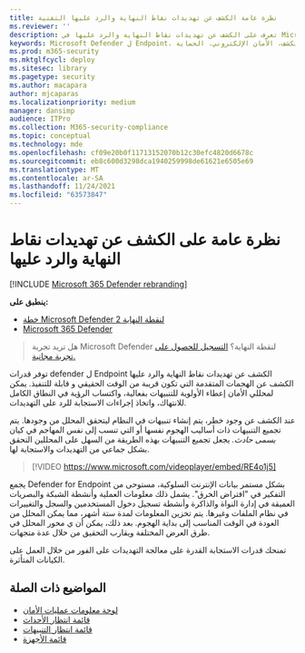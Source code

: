 ```yaml
---
title: نظرة عامة الكشف عن تهديدات نقاط النهاية والرد عليها التقنية
ms.reviewer: ''
description: تعرف على الكشف عن تهديدات نقاط النهاية والرد عليها في Microsoft Defender لنقطة النهاية
keywords: Microsoft Defender ل Endpoint، الكشف عن تهديدات نقاط النهاية والرد عليها، الاستجابة، الكشف، الأمان الإلكتروني، الحماية
ms.prod: m365-security
ms.mktglfcycl: deploy
ms.sitesec: library
ms.pagetype: security
ms.author: macapara
author: mjcaparas
ms.localizationpriority: medium
manager: dansimp
audience: ITPro
ms.collection: M365-security-compliance
ms.topic: conceptual
ms.technology: mde
ms.openlocfilehash: cf09e20b0f11713152070b12c30efc4820d6678c
ms.sourcegitcommit: eb8c600d3298dca1940259998de61621e6505e69
ms.translationtype: MT
ms.contentlocale: ar-SA
ms.lasthandoff: 11/24/2021
ms.locfileid: "63573847"
---
```

# <a name="overview-of-endpoint-detection-and-response"></a>نظرة عامة على الكشف عن تهديدات نقاط النهاية والرد عليها

[!INCLUDE [Microsoft 365 Defender rebranding](../../includes/microsoft-defender.md)]


**ينطبق على:**
- [خطة Microsoft Defender لنقطة النهاية 2](https://go.microsoft.com/fwlink/p/?linkid=2154037)
- [Microsoft 365 Defender](https://go.microsoft.com/fwlink/?linkid=2118804)

> هل تريد تجربة Microsoft Defender لنقطة النهاية؟ [التسجيل للحصول على تجربة مجانية.](https://signup.microsoft.com/create-account/signup?products=7f379fee-c4f9-4278-b0a1-e4c8c2fcdf7e&ru=https://aka.ms/MDEp2OpenTrial?ocid=docs-wdatp-exposedapis-abovefoldlink)

توفر قدرات defender ل Endpoint الكشف عن تهديدات نقاط النهاية والرد عليها الكشف عن الهجمات المتقدمة التي تكون قريبة من الوقت الحقيقي و قابلة للتنفيذ. يمكن لمحللي الأمان إعطاء الأولوية للتنبيهات بفعالية، واكتساب الرؤية في النطاق الكامل للانتهاك، واتخاذ إجراءات الاستجابة للرد على التهديدات.

عند الكشف عن وجود خطر، يتم إنشاء تنبيهات في النظام ليتحقق المحلل من وجودها. يتم تجميع التنبيهات ذات أساليب الهجوم نفسها أو التي تنسب إلى نفس المهاجم في كيان _يسمى حادث._ يجعل تجميع التنبيهات بهذه الطريقة من السهل على المحللين التحقق بشكل جماعي من التهديدات والاستجابة لها.

> [!VIDEO https://www.microsoft.com/videoplayer/embed/RE4o1j5]

يجمع Defender for Endpoint بشكل مستمر بيانات الإنترنت السلوكية، مستوحى من التفكير في "افتراض الخرق". يشمل ذلك معلومات العملية وأنشطة الشبكة والبصريات العميقة في إدارة النواة والذاكرة وأنشطة تسجيل دخول المستخدمين والسجل والتغييرات في نظام الملفات وغيرها. يتم تخزين المعلومات لمدة ستة أشهر، مما يمكن المحلل من العودة في الوقت المناسب إلى بداية الهجوم. بعد ذلك، يمكن أن ي محور المحلل في طرق العرض المختلفة ويقارب التحقيق من خلال عدة متجهات.

تمنحك قدرات الاستجابة القدرة على معالجة التهديدات على الفور من خلال العمل على الكيانات المتأثرة.

## <a name="related-topics"></a>المواضيع ذات الصلة

- [لوحة معلومات عمليات الأمان](security-operations-dashboard.md)
- [قائمة انتظار الأحداث](view-incidents-queue.md)
- [قائمة انتظار التنبيهات](alerts-queue.md)
- [قائمة الأجهزة](machines-view-overview.md)
